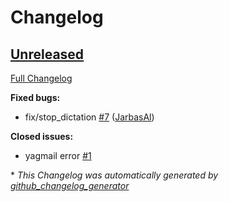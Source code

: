 # Changelog

## [Unreleased](https://github.com/OpenVoiceOS/ovos-skill-dictation/tree/HEAD)

[Full Changelog](https://github.com/OpenVoiceOS/ovos-skill-dictation/compare/31f7b8b60b816c2b227f8e3478daeb32d73c02b6...HEAD)

**Fixed bugs:**

- fix/stop\_dictation [\#7](https://github.com/OpenVoiceOS/ovos-skill-dictation/pull/7) ([JarbasAl](https://github.com/JarbasAl))

**Closed issues:**

- yagmail error [\#1](https://github.com/OpenVoiceOS/ovos-skill-dictation/issues/1)



\* *This Changelog was automatically generated by [github_changelog_generator](https://github.com/github-changelog-generator/github-changelog-generator)*
